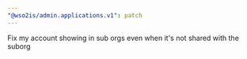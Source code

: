 ```yaml
---
"@wso2is/admin.applications.v1": patch
---
```


Fix my account showing in sub orgs even when it's not shared with the suborg
